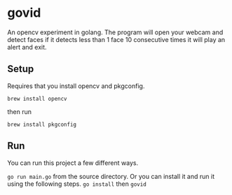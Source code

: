 # govid
An opencv experiment in golang. The program will open your webcam and detect faces if it
detects less than 1 face 10 consecutive times it will play an alert and exit.

## Setup
Requires that you install opencv and pkgconfig.

`brew install opencv`

then run 

`brew install pkgconfig`


## Run
You can run this project a few different ways.

`go run main.go` from the source directory.
Or you can install it and run it using the following steps.
`go install` then `govid`
